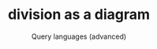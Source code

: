 ---
title: "division as a diagram"
author: "Query languages (advanced)"
Discipline: Databases
ConceptualAdvantage: "Visualizes how the division work as verified symbols and highlights missing values"
DrawsAttentionTo: "How division looks for all the tuples, not included in the result if some are missing"
Topic: Visual representations
Domain: giovanna-guerrini
Form: Lecture Notes
OriginSource: "469b.png"
image: "469a.png"
Mapping:
  Tuples with all the matches :  verified symbol (or links)
  Tuples with some match missing :  highlighted arrow
---